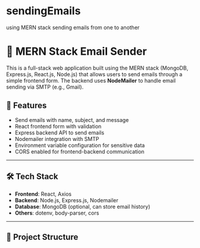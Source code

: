 # sendingEmails
using MERN stack sending emails from one to another

# 📧 MERN Stack Email Sender

This is a full-stack web application built using the MERN stack (MongoDB, Express.js, React.js, Node.js) that allows users to send emails through a simple frontend form. The backend uses **NodeMailer** to handle email sending via SMTP (e.g., Gmail).

## 🚀 Features

- Send emails with name, subject, and message
- React frontend form with validation
- Express backend API to send emails
- Nodemailer integration with SMTP
- Environment variable configuration for sensitive data
- CORS enabled for frontend-backend communication

---

## 🛠️ Tech Stack

- **Frontend**: React, Axios
- **Backend**: Node.js, Express.js, Nodemailer
- **Database**: MongoDB (optional, can store email history)
- **Others**: dotenv, body-parser, cors

---

## 📁 Project Structure

